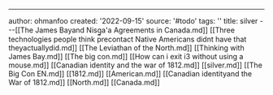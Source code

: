 ---
author: ohmanfoo
created: '2022-09-15'
source: '#todo'
tags: ''
title: silver
---[[The James Bayand Nisg̲a'a Agreements in Canada.md]]
[[Three technologies people think precontact Native Americans didnt have that theyactuallydid.md]]
[[The Leviathan of the North.md]]
[[Thinking with James Bay.md]]
[[The big con.md]]
[[How can i exit i3 without using a mouse.md]]
[[Canadian identity and the war of 1812.md]]
[[silver.md]]
[[The Big Con EN.md]]
[[1812.md]]
[[American.md]]
[[Canadian identityand the War of 1812.md]]
[[North.md]]
[[Canada.md]]
